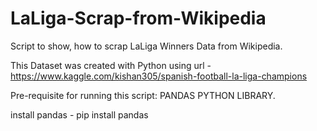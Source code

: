 # LaLiga-Scrap-from-Wikipedia
Script to show, how to scrap LaLiga Winners Data from Wikipedia.

This Dataset was created with Python using url - https://www.kaggle.com/kishan305/spanish-football-la-liga-champions

Pre-requisite for running this script: PANDAS PYTHON LIBRARY.

install pandas - pip install pandas


